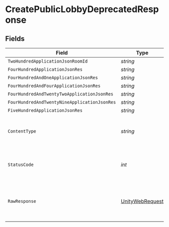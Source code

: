 # CreatePublicLobbyDeprecatedResponse


## Fields

| Field                                                                                                            | Type                                                                                                             | Required                                                                                                         | Description                                                                                                      |
| ---------------------------------------------------------------------------------------------------------------- | ---------------------------------------------------------------------------------------------------------------- | ---------------------------------------------------------------------------------------------------------------- | ---------------------------------------------------------------------------------------------------------------- |
| `TwoHundredApplicationJsonRoomId`                                                                                | *string*                                                                                                         | :heavy_minus_sign:                                                                                               | Ok                                                                                                               |
| `FourHundredApplicationJsonRes`                                                                                  | *string*                                                                                                         | :heavy_minus_sign:                                                                                               | N/A                                                                                                              |
| `FourHundredAndOneApplicationJsonRes`                                                                            | *string*                                                                                                         | :heavy_minus_sign:                                                                                               | N/A                                                                                                              |
| `FourHundredAndFourApplicationJsonRes`                                                                           | *string*                                                                                                         | :heavy_minus_sign:                                                                                               | N/A                                                                                                              |
| `FourHundredAndTwentyTwoApplicationJsonRes`                                                                      | *string*                                                                                                         | :heavy_minus_sign:                                                                                               | N/A                                                                                                              |
| `FourHundredAndTwentyNineApplicationJsonRes`                                                                     | *string*                                                                                                         | :heavy_minus_sign:                                                                                               | N/A                                                                                                              |
| `FiveHundredApplicationJsonRes`                                                                                  | *string*                                                                                                         | :heavy_minus_sign:                                                                                               | N/A                                                                                                              |
| `ContentType`                                                                                                    | *string*                                                                                                         | :heavy_check_mark:                                                                                               | HTTP response content type for this operation                                                                    |
| `StatusCode`                                                                                                     | *int*                                                                                                            | :heavy_check_mark:                                                                                               | HTTP response status code for this operation                                                                     |
| `RawResponse`                                                                                                    | [UnityWebRequest](https://docs.unity3d.com/2021.3/Documentation/ScriptReference/Networking.UnityWebRequest.html) | :heavy_minus_sign:                                                                                               | Raw HTTP response; suitable for custom response parsing                                                          |